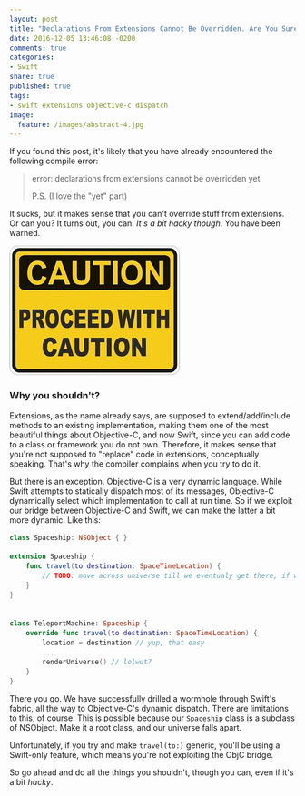 ```yaml
---
layout: post
title: "Declarations From Extensions Cannot Be Overridden. Are You Sure?"
date: 2016-12-05 13:46:08 -0200
comments: true
categories:
- Swift
share: true
published: true
tags:
- swift extensions objective-c dispatch
image:
  feature: /images/abstract-4.jpg
---
```


If you found this post, it's likely that you have already encountered the following compile error:

> error: declarations from extensions cannot be overridden yet
>
> P.S. (I love the "yet" part)

It sucks, but it makes sense that you can't override stuff from extensions. Or can you? It turns out, you can. *It's a bit hacky though*. You have been warned.

![Proceed with Caution](/images/extension-overriding/proceed_with_caution.jpg)

<!-- more -->

### Why you shouldn't?

Extensions, as the name already says, are supposed to extend/add/include methods to an existing implementation, making them one of the most beautiful things about Objective-C, and now Swift, since you can add code to a class or framework you do not own. Therefore, it makes sense that you're not supposed to "replace" code in extensions, conceptually speaking. That's why the compiler complains when you try to do it.

But there is an exception. Objective-C is a very dynamic language. While Swift attempts to statically dispatch most of its messages, Objective-C dynamically select which implementation to call at run time. So if we exploit our bridge between Objective-C and Swift, we can make the latter a bit more dynamic. Like this:

``` swift
class Spaceship: NSObject { }

extension Spaceship {
    func travel(to destination: SpaceTimeLocation) {
        // TODO: move across universe till we eventualy get there, if we ever do...
    }
}


class TeleportMachine: Spaceship {
    override func travel(to destination: SpaceTimeLocation) {
        location = destination // yup, that easy
        ...
        renderUniverse() // lolwut?
    }
}
```
There you go. We have successfully drilled a wormhole through Swift's fabric, all the way to Objective-C's dynamic dispatch. There are limitations to this, of course. This is possible because our `Spaceship` class is a subclass of NSObject. Make it a root class, and our universe falls apart.

Unfortunately, if you try and make `travel(to:)` generic, you'll be using a Swift-only feature, which means you're not exploiting the ObjC bridge.

So go ahead and do all the things you shouldn't, though you can, even if it's a bit *hacky*.
